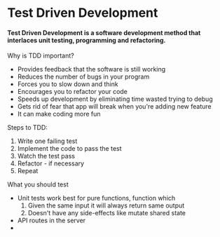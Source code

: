 # Test Driven Development

#### Test Driven Development is a software development method that interlaces unit testing, programming and refactoring.

Why is TDD important?
  * Provides feedback that the software is still working
  * Reduces the number of bugs in your program
  * Forces you to slow down and think
  * Encourages you to refactor your code
  * Speeds up development by eliminating time wasted trying to debug
  * Gets rid of fear that app will break when you're adding new feature
  * It can make coding more fun

Steps to TDD:
1. Write one failing test
2. Implement the code to pass the test
3. Watch the test pass
4. Refactor - if necessary
5. Repeat

What you should test
  * Unit tests work best for pure functions, function which
    1. Given the same input it will always return same output
    2. Doesn't have any side-effects like mutate shared state
  * API routes in the server
  *